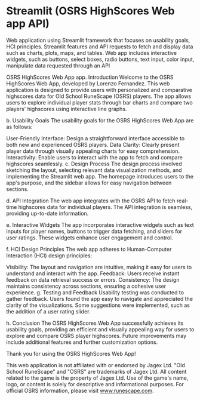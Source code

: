 # Streamlit (OSRS HighScores Web app API)
Web application using Streamlit framework that focuses on usability goals, HCI principles. Streamlit features and API requests to fetch and display data such as charts, plots, maps, and tables. Web app includes interactive widgets, such as buttons, select boxes, radio buttons, text input, color input, manipulate data requested through an API

OSRS HighScores Web App app. Introduction Welcome to the OSRS HighScores Web App, developed by Lorenzo Fernandez. This web application is designed to provide users with personalized and comparative highscores data for Old School RuneScape (OSRS) players. The app allows users to explore individual player stats through bar charts and compare two players' highscores using interactive line graphs.

b. Usability Goals The usability goals for the OSRS HighScores Web App are as follows:

User-Friendly Interface: Design a straightforward interface accessible to both new and experienced OSRS players. Data Clarity: Clearly present player data through visually appealing charts for easy comprehension. Interactivity: Enable users to interact with the app to fetch and compare highscores seamlessly. c. Design Process The design process involved sketching the layout, selecting relevant data visualization methods, and implementing the Streamlit web app. The homepage introduces users to the app's purpose, and the sidebar allows for easy navigation between sections.

d. API Integration The web app integrates with the OSRS API to fetch real-time highscores data for individual players. The API integration is seamless, providing up-to-date information.

e. Interactive Widgets The app incorporates interactive widgets such as text inputs for player names, buttons to trigger data fetching, and sliders for user ratings. These widgets enhance user engagement and control.

f. HCI Design Principles The web app adheres to Human-Computer Interaction (HCI) design principles:

Visibility: The layout and navigation are intuitive, making it easy for users to understand and interact with the app. Feedback: Users receive instant feedback on data retrieval success or errors. Consistency: The design maintains consistency across sections, ensuring a cohesive user experience. g. Testing and Feedback Usability testing was conducted to gather feedback. Users found the app easy to navigate and appreciated the clarity of the visualizations. Some suggestions were implemented, such as the addition of a user rating slider.

h. Conclusion The OSRS HighScores Web App successfully achieves its usability goals, providing an efficient and visually appealing way for users to explore and compare OSRS player highscores. Future improvements may include additional features and further customization options.

Thank you for using the OSRS HighScores Web App!

This web application is not affiliated with or endorsed by Jagex Ltd. "Old School RuneScape" and "OSRS" are trademarks of Jagex Ltd. All content related to the game is the property of Jagex Ltd. Use of the game's name, logo, or content is solely for descriptive and informational purposes. For official OSRS information, please visit www.runescape.com.
